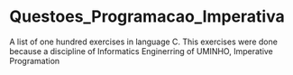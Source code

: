 # Questoes_Programacao_Imperativa
A list of one hundred exercises in language C. This exercises were done because a discipline of Informatics Enginerring of UMINHO, Imperative Programation
